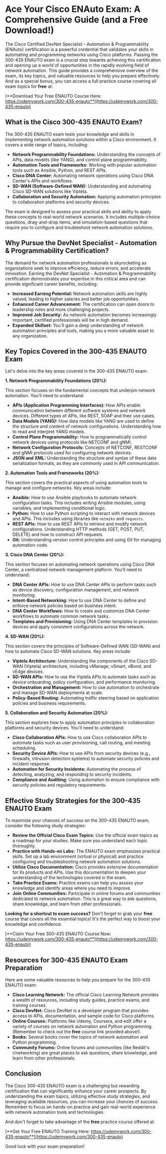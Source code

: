 # Ace Your Cisco ENAuto Exam: A Comprehensive Guide (and a Free Download!)

The Cisco Certified DevNet Specialist - Automation & Programmability (ENAuto) certification is a powerful credential that validates your skills in automating and programming networks using Cisco platforms. Passing the 300-435 ENAUTO exam is a crucial step towards achieving this certification and opening up a world of opportunities in the rapidly evolving field of network automation. This guide provides a comprehensive overview of the exam, its key topics, and valuable resources to help you prepare effectively. And as a special bonus, you can access a full practice course covering all exam topics for **free** at:

[**Download Your Free ENAUTO Course Here: https://udemywork.com/300-435-enauto**](https://udemywork.com/300-435-enauto)

## What is the Cisco 300-435 ENAUTO Exam?

The 300-435 ENAUTO exam tests your knowledge and skills in implementing network automation solutions within a Cisco environment. It covers a wide range of topics, including:

*   **Network Programmability Foundations:** Understanding the concepts of APIs, data models (like YANG), and control plane programmability.
*   **Automation Tools and Frameworks:** Working with popular automation tools such as Ansible, Python, and REST APIs.
*   **Cisco DNA Center:** Automating network operations using Cisco DNA Center's APIs and workflows.
*   **SD-WAN (Software-Defined WAN):** Understanding and automating Cisco SD-WAN solutions like Viptela.
*   **Collaboration and Security Automation:** Applying automation principles to collaboration platforms and security devices.

The exam is designed to assess your practical skills and ability to apply these concepts to real-world network scenarios. It includes multiple-choice questions, drag-and-drop items, and simulation-based questions that require you to configure and troubleshoot network automation solutions.

## Why Pursue the DevNet Specialist - Automation & Programmability Certification?

The demand for network automation professionals is skyrocketing as organizations seek to improve efficiency, reduce errors, and accelerate innovation. Earning the DevNet Specialist - Automation & Programmability certification demonstrates your expertise in this critical area and can provide significant career benefits, including:

*   **Increased Earning Potential:** Network automation skills are highly valued, leading to higher salaries and better job opportunities.
*   **Enhanced Career Advancement:** The certification can open doors to leadership roles and more challenging projects.
*   **Improved Job Security:** As network automation becomes increasingly important, certified professionals will be in high demand.
*   **Expanded Skillset:** You'll gain a deep understanding of network automation principles and tools, making you a more valuable asset to any organization.

## Key Topics Covered in the 300-435 ENAUTO Exam

Let's delve into the key areas covered in the 300-435 ENAUTO exam:

**1. Network Programmability Foundations (20%):**

This section focuses on the fundamental concepts that underpin network automation. You'll need to understand:

*   **APIs (Application Programming Interfaces):** How APIs enable communication between different software systems and network devices. Different types of APIs, like REST, SOAP and their use cases.
*   **Data Models (YANG):** How data models like YANG are used to define the structure and content of network configurations. Understanding how to read and interpret YANG models.
*   **Control Plane Programmability:** How to programmatically control network devices using protocols like NETCONF and gNMI.
*   **Network Configuration Protocols:** Concepts of NETCONF, RESTCONF and gNMI protocols used for configuring network devices.
*   **JSON and XML:** Understanding the structure and syntax of these data serialization formats, as they are commonly used in API communication.

**2. Automation Tools and Frameworks (20%):**

This section covers the practical aspects of using automation tools to manage and configure networks. Key areas include:

*   **Ansible:** How to use Ansible playbooks to automate network configuration tasks. This includes writing Ansible modules, using variables, and implementing conditional logic.
*   **Python:** How to use Python scripting to interact with network devices and APIs. This includes using libraries like `netmiko` and `requests`.
*   **REST APIs:** How to use REST APIs to retrieve and modify network configurations. Understanding HTTP methods (GET, POST, PUT, DELETE) and how to construct API requests.
*   **Git:** Understanding version control principles and using Git for managing automation code.

**3. Cisco DNA Center (20%):**

This section focuses on automating network operations using Cisco DNA Center, a centralized network management platform. You'll need to understand:

*   **DNA Center APIs:** How to use DNA Center APIs to perform tasks such as device discovery, configuration management, and network monitoring.
*   **Intent-Based Networking:** How to use DNA Center to define and enforce network policies based on business intent.
*   **DNA Center Workflows:** How to create and customize DNA Center workflows to automate common network tasks.
*   **Templates and Provisioning:** Using DNA Center templates to provision devices and apply consistent configurations across the network.

**4. SD-WAN (20%):**

This section covers the principles of Software-Defined WAN (SD-WAN) and how to automate Cisco SD-WAN solutions. Key areas include:

*   **Viptela Architecture:** Understanding the components of the Cisco SD-WAN (Viptela) architecture, including vManage, vSmart, vBond, and vEdge devices.
*   **SD-WAN APIs:** How to use the Viptela APIs to automate tasks such as device onboarding, policy configuration, and performance monitoring.
*   **Orchestration and Management:** How to use automation to orchestrate and manage SD-WAN deployments at scale.
*   **Policy-Based Routing:** Automating traffic steering based on application policies and business requirements.

**5. Collaboration and Security Automation (20%):**

This section explores how to apply automation principles to collaboration platforms and security devices. You'll need to understand:

*   **Cisco Collaboration APIs:** How to use Cisco collaboration APIs to automate tasks such as user provisioning, call routing, and meeting scheduling.
*   **Security Device APIs:** How to use APIs from security devices (e.g., firewalls, intrusion detection systems) to automate security policies and incident response.
*   **Automation for Security Incidents:** Automating the process of detecting, analyzing, and responding to security incidents.
*   **Compliance and Auditing:** Using automation to ensure compliance with security policies and regulatory requirements.

## Effective Study Strategies for the 300-435 ENAUTO Exam

To maximize your chances of success on the 300-435 ENAUTO exam, consider the following study strategies:

*   **Review the Official Cisco Exam Topics:** Use the official exam topics as a roadmap for your studies. Make sure you understand each topic thoroughly.
*   **Practice with Hands-on Labs:** The ENAUTO exam emphasizes practical skills. Set up a lab environment (virtual or physical) and practice configuring and troubleshooting network automation solutions.
*   **Utilize Cisco Documentation:** Cisco provides extensive documentation for its products and APIs. Use this documentation to deepen your understanding of the technologies covered in the exam.
*   **Take Practice Exams:** Practice exams can help you assess your knowledge and identify areas where you need to improve.
*   **Join Online Communities:** Participate in online forums and communities dedicated to network automation. This is a great way to ask questions, share knowledge, and learn from other professionals.

**Looking for a shortcut to exam success?** Don't forget to grab your **free** course that covers all the essential topics! It's the perfect way to boost your knowledge and confidence.

[**Claim Your Free 300-435 ENAUTO Course Now: https://udemywork.com/300-435-enauto**](https://udemywork.com/300-435-enauto)

## Resources for 300-435 ENAUTO Exam Preparation

Here are some valuable resources to help you prepare for the 300-435 ENAUTO exam:

*   **Cisco Learning Network:** The official Cisco Learning Network provides a wealth of resources, including study guides, practice exams, and training courses.
*   **Cisco DevNet:** Cisco DevNet is a developer program that provides access to APIs, documentation, and sample code for Cisco platforms.
*   **Online Courses:** Platforms like Udemy, Coursera, and edX offer a variety of courses on network automation and Python programming. (Remember to check out the **free** course link provided above!).
*   **Books:** Several books cover the topics of network automation and Python programming.
*   **Community Forums:** Online forums and communities (like Reddit's r/networking) are great places to ask questions, share knowledge, and learn from other professionals.

## Conclusion

The Cisco 300-435 ENAUTO exam is a challenging but rewarding certification that can significantly enhance your career prospects. By understanding the exam topics, utilizing effective study strategies, and leveraging available resources, you can increase your chances of success. Remember to focus on hands-on practice and gain real-world experience with network automation tools and technologies.

And don't forget to take advantage of the **free** practice course offered at:

[**Get Your Free ENAUTO Training Here: https://udemywork.com/300-435-enauto**](https://udemywork.com/300-435-enauto)

Good luck with your exam preparation!
